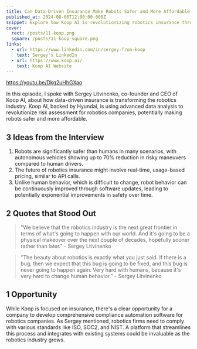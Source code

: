 ```yaml
---
title: Can Data-Driven Insurance Make Robots Safer and More Affordable?
published_at: 2024-08-06T12:00:00.000Z
snippet: Explore how Koop AI is revolutionizing robotics insurance through data-driven risk assessment, potentially accelerating the adoption of robots across industries. Sergey Litvinenko shares insights on the future of robotics insurance and its impact on technological innovation.
cover:
  rect: /posts/11-koop.png
  square: /posts/11-koop-square.png
links:
  - url: https://www.linkedin.com/in/sergey-from-koop
    text: Sergey's LinkedIn
  - url: https://www.koop.ai/
    text: Koop AI Website
---
```


https://youtu.be/Dkg2uHhGXao

In this episode, I spoke with Sergey Litvinenko, co-founder and CEO of Koop AI,
about how data-driven insurance is transforming the robotics industry. Koop AI,
backed by Hyundai, is using advanced data analysis to revolutionize risk
assessment for robotics companies, potentially making robots safer and more
affordable.

## 3 Ideas from the Interview

1. Robots are significantly safer than humans in many scenarios, with autonomous
   vehicles showing up to 70% reduction in risky maneuvers compared to human
   drivers.
2. The future of robotics insurance might involve real-time, usage-based
   pricing, similar to API calls.
3. Unlike human behavior, which is difficult to change, robot behavior can be
   continuously improved through software updates, leading to potentially
   exponential improvements in safety over time.

## 2 Quotes that Stood Out

> "We believe that the robotics industry is the next great frontier in terms of
> what's going to happen with our world. And it's going to be a physical
> makeover over the next couple of decades, hopefully sooner rather than
> later." - Sergey Litvinenko

> "The beauty about robotics is exactly what you just said. If there is a bug,
> then we expect that this bug is going to be fixed, and this bug is never going
> to happen again. Very hard with humans, because it's very hard to change human
> behavior." - Sergey Litvinenko

## 1 Opportunity

While Koop is focused on insurance, there's a clear opportunity for a company to
develop comprehensive compliance automation software for robotics companies. As
Sergey mentioned, robotics firms need to comply with various standards like ISO,
SOC2, and NIST. A platform that streamlines this process and integrates with
existing systems could be invaluable as the robotics industry grows.
